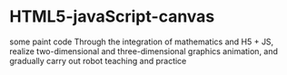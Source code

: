 # HTML5-javaScript-canvas
some paint  code
Through the integration of mathematics and H5 + JS, realize two-dimensional and three-dimensional graphics animation, and gradually carry out robot teaching and practice
